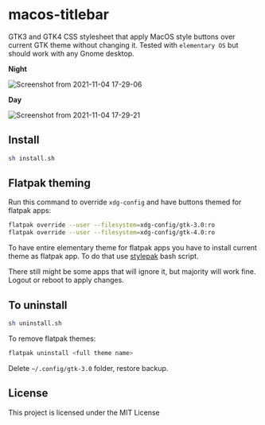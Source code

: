 # macos-titlebar

GTK3 and GTK4 CSS stylesheet that apply MacOS style buttons over current GTK theme without changing it. Tested with `elementary OS` but should work with any Gnome desktop.

**Night**

![Screenshot from 2021-11-04 17-29-06](https://user-images.githubusercontent.com/33252703/140376423-eb1c0f8a-de50-45eb-bd75-101bf5013b2d.png)


**Day**


![Screenshot from 2021-11-04 17-29-21](https://user-images.githubusercontent.com/33252703/140376484-09f15c2c-98e6-4368-a1ef-d44f3cfb8ab3.png)


## Install

```sh
sh install.sh
```

## Flatpak theming

Run this command to override `xdg-config` and have buttons themed for flatpak apps:

```sh
flatpak override --user --filesystem=xdg-config/gtk-3.0:ro
flatpak override --user --filesystem=xdg-config/gtk-4.0:ro
```

To have entire elementary theme for flatpak apps you have to install current theme as flatpak app. To do that use [stylepak](https://github.com/refi64/stylepak) bash script.

There still might be some apps that will ignore it, but majority will work fine. Logout or reboot to apply changes.

## To uninstall

```sh
sh uninstall.sh
```

To remove flatpak themes:
```bash
flatpak uninstall <full theme name>
```
Delete `~/.config/gtk-3.0` folder, restore backup.

## License

This project is licensed under the MIT License
